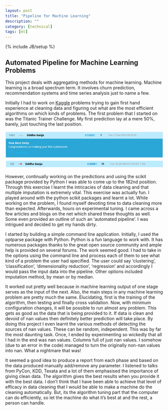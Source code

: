 ```yaml
---
layout: post
title: "Pipeline for Machine Learning"
description: ""
category: [technical]
tags: [ml]
---
```

{% include JB/setup %}

## Automated Pipeline for Machine Learning Problems

This project deals with aggregating methods for machine learning. Machine learning is a broad spectrum term. It involves churn prediction, recommendation systems and time series analysis just to name a few.

Initially I had to work on [Kaggle](http://www.kaggle.com/) problems trying to gain first hand experience at cleaning data and figuring out what are the most efficient algorithms on which kinds of problems. The first problem that I started on was the Titanic Trainer Challenge. My first prediction lay at a mere 50%, barely, just touching the last position.

<p>
<img src="first_submission.png">
<img src="final_submission.png">
</p>

However, continually working on the predictions and using the scikit package provided by Python I was able to come up to the 182nd  position. Through this exercise I learnt the intricacies of data cleaning and that multiple imputation is extremely vital. This exercise was actually fun. I played around with the python scikit packages and learnt a lot. While working on the problem, I found myself devoting time to data cleaning more than expected. Afterwards, hours on experimental tuning. I came across a few articles and blogs on the net which shared these thoughts as well. Some even provided an outline of such an ‘automated pipeline’. I was intrigued and decided to get my hands dirty.

I started by building a simple command line application. Initially, I used the optparse package with Python. Python is a fun language to work with. It has numerous packages thanks to the great open source community and ample help is provided on several forums. The work seemed good. I had to take in the options using the command line and process each of them to see what kind of a problem the user had specified. The user could say ‘clustering’, ‘classification’, ‘dimensionality reduction’, ‘regression’ and accordingly I would pass the input data into the pipeline. Other options included imputation method, by mean or by median.

It worked out pretty well because in machine learning output of one stage serves as the input of the next. Also, the main steps in any machine learning problem are pretty much the same. Elucidating, first is the training of the algorithm, then testing and finally cross validation. Now, with minimum configuration changes, it will be possible to run almost any problem. This gets as good as the data that is being provided to it. If data is clean and devoid of nan values then definitely better prediction will take place. By doing this project I even learnt the various methods of detecting the sources of nan values. These can be random, independent. This was by far the most daunting task. Once, I ended by experimenting so wickedly that all I had in the end was nan values. Columns full of just nan values. I somehow (due to an error in the code) managed to turn the originally non-nan values into nan. What a nightmare that was!

It seemed a good idea to produce a report from each phase and based on the data produced manually add/remove any parameter. I listened to talks from PyCon, KDD, Texata and a lot of them emphasised the importance of giving clean data. The algorithm gives the best results when you provide it with the best data. I don’t think that I have been able to achieve that level of efficacy in data cleaning that I would be able to make a machine do the cleaning automatically. But, its the algorithm tuning part that the computer can do efficiently, so let the machine do what it’s best at and the rest, a person can handle.
